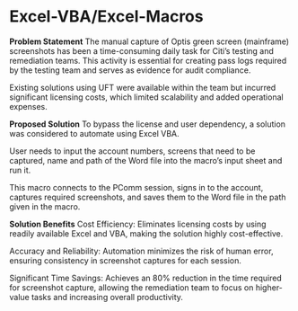 # Excel-VBA/Excel-Macros
 

**Problem Statement**
The manual capture of Optis green screen (mainframe) screenshots has been a time-consuming daily task for Citi’s testing and remediation teams. This activity is essential for creating pass logs required by the testing team and serves as evidence for audit compliance.

Existing solutions using UFT were available within the team but incurred significant licensing costs, which limited scalability and added operational expenses.

**Proposed Solution**
To bypass the license and user dependency, a solution was considered to automate using Excel VBA.

User needs to input the account numbers, screens that need to be captured, name and path of the Word file into the macro’s input sheet and run it.

This macro connects to the PComm session, signs in to the account, captures required screenshots, and saves them to the Word file in the path given in the macro.

**Solution Benefits**
Cost Efficiency: Eliminates licensing costs by using readily available Excel and VBA, making the solution highly cost-effective.

Accuracy and Reliability: Automation minimizes the risk of human error, ensuring consistency in screenshot captures for each session.

Significant Time Savings: Achieves an 80% reduction in the time required for screenshot capture, allowing the remediation team to focus on higher-value tasks and increasing overall productivity.
